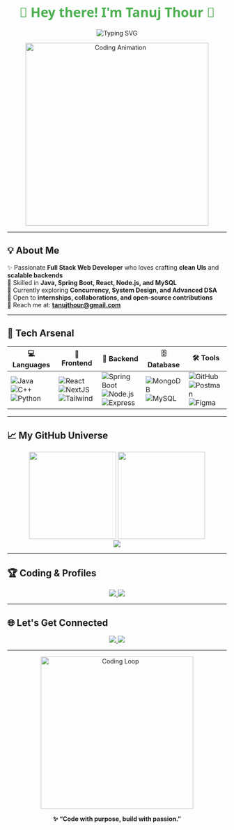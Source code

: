 <!-- 🎨 Redesigned GitHub Profile README for Tanuj Thour -->

<h1 align="center">
  <span style="font-family: 'Segoe UI', Tahoma, Geneva, Verdana, sans-serif; font-size: 30px; color: #4CAF50;">🚀 Hey there! I'm <strong>Tanuj Thour</strong> 👋</span>
</h1>

<p align="center">
  <img src="https://readme-typing-svg.demolab.com?font=Fira+Code&size=24&duration=2800&pause=800&center=true&vCenter=true&width=700&lines=Full+Stack+Web+Developer;Backend+Specialist+in+Java+%7C+Spring+Boot;Exploring+DSA+and+System+Design;Turning+Ideas+Into+Reality" alt="Typing SVG"/>
</p>

<p align="center">
  <img src="https://media.giphy.com/media/qgQUggAC3Pfv687qPC/giphy.gif" width="420" alt="Coding Animation"/>
</p>

---

## 💡 About Me

✨ Passionate **Full Stack Web Developer** who loves crafting **clean UIs** and **scalable backends**  
🚀 Skilled in **Java, Spring Boot, React, Node.js, and MySQL**  
🧠 Currently exploring **Concurrency, System Design, and Advanced DSA**  
💬 Open to **internships, collaborations, and open-source contributions**  
📧 Reach me at: **tanujthour@gmail.com**

---

## 🧠 Tech Arsenal

| 💻 Languages                                                                                                                                                                                                                                  | 🎨 Frontend                                                                                                                                                                                                                                                                 | 🔧 Backend                                                                                                                                                                       | 🗄️ Database                                                                                                                                                               | 🛠️ Tools                                                                                                                                                                                                                                                     |
| --------------------------------------------------------------------------------------------------------------------------------------------------------------------------------------------------------------------------------------------- | --------------------------------------------------------------------------------------------------------------------------------------------------------------------------------------------------------------------------------------------------------------------------- | -------------------------------------------------------------------------------------------------------------------------------------------------------------------------------- | ------------------------------------------------------------------------------------------------------------------------------------------------------------------------- | ------------------------------------------------------------------------------------------------------------------------------------------------------------------------------------------------------------------------------------------------------------- |
| ![Java](https://img.shields.io/badge/Java-orange?style=flat-square&logo=java) ![C++](https://img.shields.io/badge/C++-blue?style=flat-square&logo=c++) ![Python](https://img.shields.io/badge/Python-yellow?style=flat-square&logo=python) | ![React](https://img.shields.io/badge/React-20232A?style=flat-square&logo=react) ![NextJS](https://img.shields.io/badge/Next.js-000000?style=flat-square&logo=next.js) ![Tailwind](https://img.shields.io/badge/Tailwind_CSS-06B6D4?style=flat-square&logo=tailwind-css) | ![Spring Boot](https://img.shields.io/badge/Spring_Boot-6DB33F?style=flat-square&logo=springboot) ![Node.js](https://img.shields.io/badge/Node.js-339933?style=flat-square&logo=node.js) ![Express](https://img.shields.io/badge/Express.js-grey?style=flat-square&logo=express) | ![MongoDB](https://img.shields.io/badge/MongoDB-4EA94B?style=flat-square&logo=mongodb) ![MySQL](https://img.shields.io/badge/MySQL-00758F?style=flat-square&logo=mysql) | ![GitHub](https://img.shields.io/badge/GitHub-black?style=flat-square&logo=github) ![Postman](https://img.shields.io/badge/Postman-orange?style=flat-square&logo=postman) ![Figma](https://img.shields.io/badge/Figma-F24E1E?style=flat-square&logo=figma) |

---

## 📈 My GitHub Universe

<p align="center">
  <img src="https://github-readme-stats.vercel.app/api?username=Tanuj1228&show_icons=true&theme=tokyonight&hide_border=true" height="200"/>
  <img src="https://github-readme-stats.vercel.app/api/top-langs/?username=Tanuj1228&layout=compact&theme=tokyonight&hide_border=true" height="200"/>
  <br>
  <img src="https://github-profile-summary-cards.vercel.app/api/cards/profile-details?username=Tanuj1228&theme=tokyonight" />
</p>

---

## 🏆 Coding & Profiles

<p align="center">
  <a href="https://leetcode.com/u/Tanuj1228/">
    <img src="https://img.shields.io/badge/LeetCode-FFA116?style=for-the-badge&logo=LeetCode&logoColor=white"/>
  </a>
  <a href="https://www.hackerrank.com/profile/tanujthour">
    <img src="https://img.shields.io/badge/HackerRank-2EC866?style=for-the-badge&logo=HackerRank&logoColor=white"/>
  </a>
</p>

---

## 🌐 Let's Get Connected

<p align="center">
  <a href="https://www.linkedin.com/in/tanuj-thour">
    <img src="https://img.shields.io/badge/LinkedIn-blue?style=for-the-badge&logo=linkedin&logoColor=white"/>
  </a>
  <a href="mailto:tanujthour@gmail.com">
    <img src="https://img.shields.io/badge/Gmail-D14836?style=for-the-badge&logo=gmail&logoColor=white"/>
  </a>
</p>

---

<p align="center">
  <img src="https://media.giphy.com/media/WFZvB7VIXBgiz3oDXE/giphy.gif" width="350" alt="Coding Loop"/>
</p>

<p align="center"><strong>✨ “Code with purpose, build with passion.”</strong></p>
